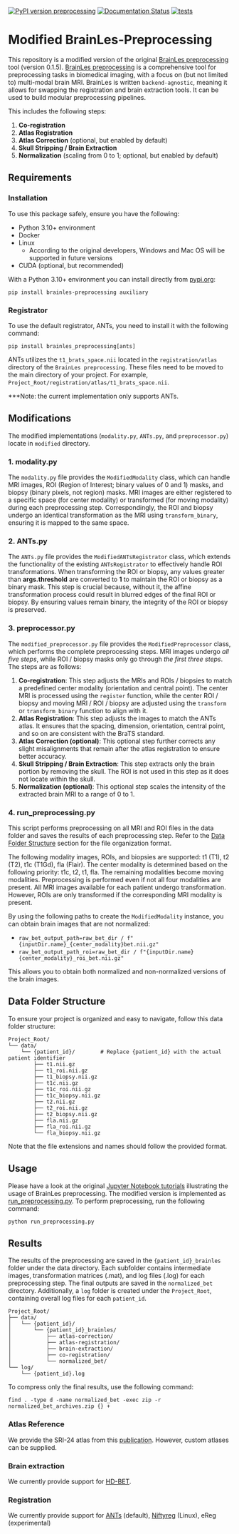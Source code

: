[![PyPI version preprocessing](https://badge.fury.io/py/brainles-preprocessing.svg)](https://pypi.python.org/pypi/brainles-preprocessing/)
[![Documentation Status](https://readthedocs.org/projects/brainles-preprocessing/badge/?version=latest)](http://brainles-preprocessing.readthedocs.io/?badge=latest)
[![tests](https://github.com/BrainLesion/preprocessing/actions/workflows/tests.yml/badge.svg)](https://github.com/BrainLesion/preprocessing/actions/workflows/tests.yml)


# Modified BrainLes-Preprocessing
This repository is a modified version of the original [BrainLes preprocessing](https://github.com/BrainLesion/preprocessing) tool (version 0.1.5).
[BrainLes preprocessing](https://github.com/BrainLesion/preprocessing) is a comprehensive tool for preprocessing tasks in biomedical imaging, with a focus on (but not limited to) multi-modal brain MRI.
BrainLes is written `backend-agnostic`, meaning it allows for swapping the registration and brain extraction tools.
It can be used to build modular preprocessing pipelines.

This includes the following steps:
1. **Co-registration**
2. **Atlas Registration**
3. **Atlas Correction** (optional, but enabled by default)
4. **Skull Stripping / Brain Extraction**
5. **Normalization** (scaling from 0 to 1; optional, but enabled by default)


## Requirements
### Installation
To use this package safely, ensure you have the following:
* Python 3.10+ environment
* Docker
* Linux
  * According to the original developers, Windows and Mac OS will be supported in future versions
* CUDA (optional, but recommended)

With a Python 3.10+ environment you can install directly from [pypi.org](https://pypi.org/project/brainles-preprocessing/):
```
pip install brainles-preprocessing auxiliary
```

### Registrator
To use the default registrator, ANTs, you need to install it with the following command:
 ```
pip install brainles_preprocessing[ants]
```
ANTs utilizes the `t1_brats_space.nii` located in the `registration/atlas` directory of the `BrainLes preprocessing`.
These files need to be moved to the main directory of your project.
For example, `Project_Root/registration/atlas/t1_brats_space.nii`.

***Note: the current implementation only supports ANTs.


## Modifications
The modified implementations (`modality.py`, `ANTs.py`, and `preprocessor.py`) locate in `modified` directory.


### 1. modality.py
The `modality.py` file provides the `ModifiedModality` class, which can handle MRI images, ROI 
(Region of Interest; binary values of 0 and 1) masks, and biopsy (binary pixels, not region) masks.
MRI images are either registered to a specific space (for center modality) or transformed (for moving modality) during each preprocessing step.
Correspondingly, the ROI and biopsy undergo an identical transformation as the MRI using `transform_binary`, ensuring it is mapped to the same space.


### 2. ANTs.py
The `ANTs.py` file provides the `ModifiedANTsRegistrator` class, which extends the functionality of the 
existing `ANTsRegistrator` to effectively handle ROI transformations. 
When transforming the ROI or biopsy, any values greater than **args.threshold** are converted to **1** to maintain the ROI or biopsy as a binary mask. 
This step is crucial because, without it, the affine transformation process could result in blurred edges of the 
final ROI or biopsy. By ensuring values remain binary, the integrity of the ROI or biopsy is preserved.


### 3. preprocessor.py
The `modified_preprocessor.py` file provides the `ModifiedPreprocessor` class, which performs the complete 
preprocessing steps. MRI images undergo *all five steps*, while ROI / biopsy masks only go through *the first three steps*. 
The steps are as follows:
1. **Co-registration**: This step adjusts the MRIs and ROIs / biopsies to match a predefined center modality (orientation and central point).
The center MRI is processed using the `register` function, while the center ROI / biopsy and moving MRI / ROI / biopsy are 
adjusted using the `transform` or `transform_binary` function to align with it.
2. **Atlas Registration**: This step adjusts the images to match the ANTs atlas.
It ensures that the spacing, dimension, orientation, central point, and so on are consistent with the BraTS standard.
3. **Atlas Correction (optional)**: This optional step further corrects any slight misalignments that remain after the atlas registration to ensure better accuracy.
4. **Skull Stripping / Brain Extraction**: This step extracts only the brain portion by removing the skull. The ROI is not used in this step as it does not locate within the skull.
5. **Normalization (optional)**: This optional step scales the intensity of the extracted brain MRI to a range of 0 to 1.


### 4. run_preprocessing.py
This script performs preprocessing on all MRI and ROI files in the data folder and saves the results of each preprocessing step.
Refer to the [Data Folder Structure](#data-folder-structure) section for the file organization format.

The following modality images, ROIs, and biopsies are supported: t1 (T1), t2 (T2), t1c (T1Gd), fla (Flair).
The center modality is determined based on the following priority: t1c, t2, t1, fla.
The remaining modalities become moving modalities. Preprocessing is performed even if not all four modalities are present.
All MRI images available for each patient undergo transformation.
However, ROIs are only transformed if the corresponding MRI modality is present.

By using the following paths to create the `ModifiedModality` instance, you can obtain brain images that are not normalized:
* `raw_bet_output_path=raw_bet_dir / f"{inputDir.name}_{center_modality}bet.nii.gz"`
* `raw_bet_output_path_roi=raw_bet_dir / f"{inputDir.name}{center_modality}_roi_bet.nii.gz"`

This allows you to obtain both normalized and non-normalized versions of the brain images.


## Data Folder Structure
To ensure your project is organized and easy to navigate, follow this data folder structure:

```
Project_Root/
└── data/
    └── {patient_id}/        # Replace {patient_id} with the actual patient identifier
        ├── t1.nii.gz
        ├── t1_roi.nii.gz
        ├── t1_biopsy.nii.gz
        ├── t1c.nii.gz
        ├── t1c_roi.nii.gz
        ├── t1c_biopsy.nii.gz
        ├── t2.nii.gz
        ├── t2_roi.nii.gz
        ├── t2_biopsy.nii.gz
        ├── fla.nii.gz
        ├── fla_roi.nii.gz
        └── fla_biopsy.nii.gz
```

Note that the file extensions and names should follow the provided format.

## Usage
Please have a look at the original [Jupyter Notebook tutorials](https://github.com/BrainLesion/tutorials/tree/main/preprocessing) illustrating the usage of BrainLes preprocessing.
The modified version is implemented as [run_preprocessing.py](#4-run_preprocessingpy). To perform preprocessing, run the following command:
```
python run_preprocessing.py
```

## Results
The results of the preprocessing are saved in the `{patient_id}_brainles` folder under the data directory. 
Each subfolder contains intermediate images, transformation matrices (.mat), and log files (.log) for each preprocessing step. 
The final outputs are saved in the `normalized_bet` directory.
Additionally, a `log` folder is created under the `Project_Root`, containing overall log files for each `patient_id`.

```
Project_Root/
├── data/
│   └── {patient_id}/
│       └── {patient_id}_brainles/
│           ├── atlas-correction/
│           ├── atlas-registration/
│           ├── brain-extraction/
│           ├── co-registration/
│           └── normalized_bet/
└── log/
    └── {patient_id}.log
```

To compress only the final results, use the following command:
```
find . -type d -name normalized_bet -exec zip -r normalized_bet_archives.zip {} +
```


### Atlas Reference
We provide the SRI-24 atlas from this [publication](https://www.ncbi.nlm.nih.gov/pmc/articles/PMC2915788/).
However, custom atlases can be supplied.

### Brain extraction
We currently provide support for [HD-BET](https://github.com/MIC-DKFZ/HD-BET).

### Registration
We currently provide support for [ANTs](https://github.com/ANTsX/ANTs) (default), [Niftyreg](https://github.com/KCL-BMEIS/niftyreg) (Linux), eReg (experimental)

<!-- TODO mention defacing -->
